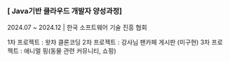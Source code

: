 ### [ Java기반 클라우드 개발자 양성과정]

2024.07 ~ 2024.12  |  한국 소프트웨어 기술 진흥 협회

1차 프로젝트 : 왓챠 클론코딩 
2차 프로젝트 : 강사님 팬카페 게시판 (미구현)
3차 프로젝트 : 애니멀 핑(동물 관련 커뮤니티, 쇼핑) 
